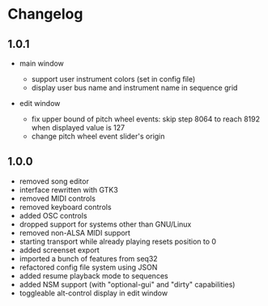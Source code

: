 # Changelog

## 1.0.1

- main window
    - support user instrument colors (set in config file)
    - display user bus name and instrument name in sequence grid

- edit window
    - fix upper bound of pitch wheel events: skip step 8064 to reach 8192 when displayed value is 127
    - change pitch wheel event slider's origin

## 1.0.0

- removed song editor
- interface rewritten with GTK3
- removed MIDI controls
- removed keyboard controls
- added OSC controls
- dropped support for systems other than GNU/Linux
- removed non-ALSA MIDI support
- starting transport while already playing resets position to 0
- added screenset export
- imported a bunch of features from seq32
- refactored config file system using JSON
- added resume playback mode to sequences
- added NSM support (with "optional-gui" and "dirty" capabilities)
- toggleable alt-control display in edit window
